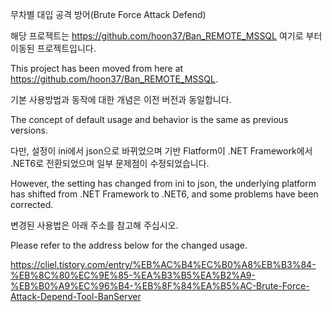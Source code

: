 무차별 대입 공격 방어(Brute Force Attack Defend)

해당 프로젝트는 https://github.com/hoon37/Ban_REMOTE_MSSQL 여기로 부터 이동된 프로젝트입니다.

This project has been moved from here at https://github.com/hoon37/Ban_REMOTE_MSSQL.

기본 사용방법과 동작에 대한 개념은 이전 버전과 동일합니다.

The concept of default usage and behavior is the same as previous versions.

다만, 설정이 ini에서 json으로 바뀌었으며 기반 Flatform이 .NET Framework에서 .NET6로 전환되었으며 일부 문제점이 수정되었습니다.

However, the setting has changed from ini to json, the underlying platform has shifted from .NET Framework to .NET6, and some problems have been corrected.

변경된 사용법은 아래 주소를 참고해 주십시오.

Please refer to the address below for the changed usage.

https://cliel.tistory.com/entry/%EB%AC%B4%EC%B0%A8%EB%B3%84-%EB%8C%80%EC%9E%85-%EA%B3%B5%EA%B2%A9-%EB%B0%A9%EC%96%B4-%EB%8F%84%EA%B5%AC-Brute-Force-Attack-Depend-Tool-BanServer

